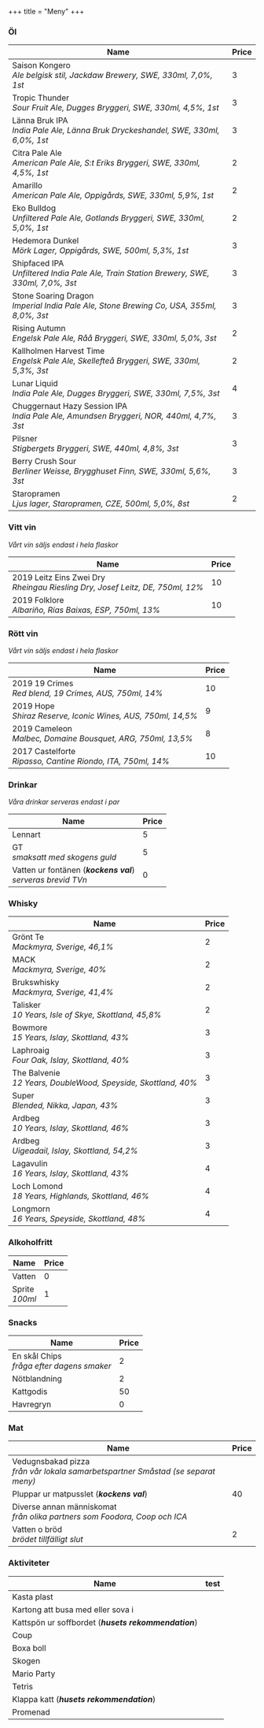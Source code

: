 +++
title = "Meny"
+++

### Öl

Name | Price
-----| -----
Saison Kongero <br> _Ale belgisk stil, Jackdaw Brewery, SWE, 330ml, 7,0%, 1st_ | 3
Tropic Thunder <br> _Sour Fruit Ale, Dugges Bryggeri, SWE, 330ml, 4,5%, 1st_ | 3
Länna Bruk IPA <br> _India Pale Ale, Länna Bruk Dryckeshandel, SWE, 330ml, 6,0%, 1st_ | 3
Citra Pale Ale <br> _American Pale Ale, S:t Eriks Bryggeri, SWE, 330ml, 4,5%, 1st_ | 2
Amarillo <br> _American Pale Ale, Oppigårds, SWE, 330ml, 5,9%, 1st_ | 2
Eko Bulldog <br> _Unfiltered Pale Ale, Gotlands Bryggeri, SWE, 330ml, 5,0%, 1st_ | 2
Hedemora Dunkel <br> _Mörk Lager, Oppigårds, SWE, 500ml, 5,3%, 1st_ | 3
Shipfaced IPA <br> _Unfiltered India Pale Ale, Train Station Brewery, SWE, 330ml, 7,0%, 3st_ | 3
Stone Soaring Dragon <br> _Imperial India Pale Ale, Stone Brewing Co, USA, 355ml, 8,0%, 3st_ | 3
Rising Autumn <br> _Engelsk Pale Ale, Råå Bryggeri, SWE, 330ml, 5,0%, 3st_ | 2
Kallholmen Harvest Time <br> _Engelsk Pale Ale, Skellefteå Bryggeri, SWE, 330ml, 5,3%, 3st_ | 2
Lunar Liquid <br> _India Pale Ale, Dugges Bryggeri, SWE, 330ml, 7,5%, 3st_ | 4
Chuggernaut Hazy Session IPA <br> _India Pale Ale, Amundsen Bryggeri, NOR, 440ml, 4,7%, 3st_ | 3
Pilsner <br> _Stigbergets Bryggeri, SWE, 440ml, 4,8%, 3st_ | 3
Berry Crush Sour <br> _Berliner Weisse, Brygghuset Finn, SWE, 330ml, 5,6%, 3st_ | 3
Staropramen <br> _Ljus lager, Staropramen, CZE, 500ml, 5,0%, 8st_ | 2

### Vitt vin
_Vårt vin säljs endast i hela flaskor_

Name | Price
-----| -----
2019 Leitz Eins Zwei Dry <br> _Rheingau Riesling Dry, Josef Leitz, DE, 750ml, 12%_ | 10
2019 Folklore <br> _Albariño, Rías Baixas, ESP, 750ml, 13%_ | 10

### Rött vin
_Vårt vin säljs endast i hela flaskor_

Name | Price
-----| -----
2019 19 Crimes <br> _Red blend, 19 Crimes, AUS, 750ml, 14%_ | 10
2019 Hope <br> _Shiraz Reserve, Iconic Wines, AUS, 750ml, 14,5%_ | 9
2019 Cameleon <br> _Malbec, Domaine Bousquet, ARG, 750ml, 13,5%_ | 8
2017 Castelforte <br> _Ripasso, Cantine Riondo, ITA, 750ml, 14%_ | 10

### Drinkar
_Våra drinkar serveras endast i par_

Name | Price
-----| -----
Lennart | 5
GT <br> _smaksatt med skogens guld_ | 5
Vatten ur fontänen (**_kockens val_**)<br> _serveras brevid TVn_ | 0

### Whisky

Name | Price
-----| -----
Grönt Te <br> _Mackmyra, Sverige, 46,1%_ | 2
MACK <br> _Mackmyra, Sverige, 40%_ | 2
Brukswhisky <br> _Mackmyra, Sverige, 41,4%_ | 2
Talisker <br> _10 Years, Isle of Skye, Skottland, 45,8%_ | 2
Bowmore <br> _15 Years, Islay, Skottland, 43%_ | 3
Laphroaig <br> _Four Oak, Islay, Skottland, 40%_ | 3
The Balvenie <br> _12 Years, DoubleWood, Speyside, Skottland, 40%_ | 3
Super <br> _Blended, Nikka, Japan, 43%_ | 3
Ardbeg <br> _10 Years, Islay, Skottland, 46%_ | 3
Ardbeg <br> _Uigeadail, Islay, Skottland, 54,2%_ |  3
Lagavulin <br> _16 Years, Islay, Skottland, 43%_ | 4
Loch Lomond <br> _18 Years, Highlands, Skottland, 46%_ | 4
Longmorn <br> _16 Years, Speyside, Skottland, 48%_ | 4

### Alkoholfritt

Name | Price
-----| -----
Vatten | 0
Sprite <br> _100ml_ | 1

### Snacks

Name | Price
-----| -----
En skål Chips<br> _fråga efter dagens smaker_ | 2
Nötblandning | 2
Kattgodis | 50
Havregryn | 0

### Mat

Name | Price
-----| -----
Vedugnsbakad pizza<br> _från vår lokala samarbetspartner Småstad (se separat meny)_ |
Pluppar ur matpusslet (**_kockens val_**) | 40
Diverse annan människomat <br> _från olika partners som Foodora, Coop och ICA_ | 
Vatten o bröd <br> _brödet tillfälligt slut_ | 2

### Aktiviteter

Name | test
-----| ----
Kasta plast |
Kartong att busa med eller sova i |
Kattspön ur soffbordet (**_husets rekommendation_**) |
Coup | 
Boxa boll | 
Skogen |
Mario Party |
Tetris |
Klappa katt (**_husets rekommendation_**) |
Promenad |